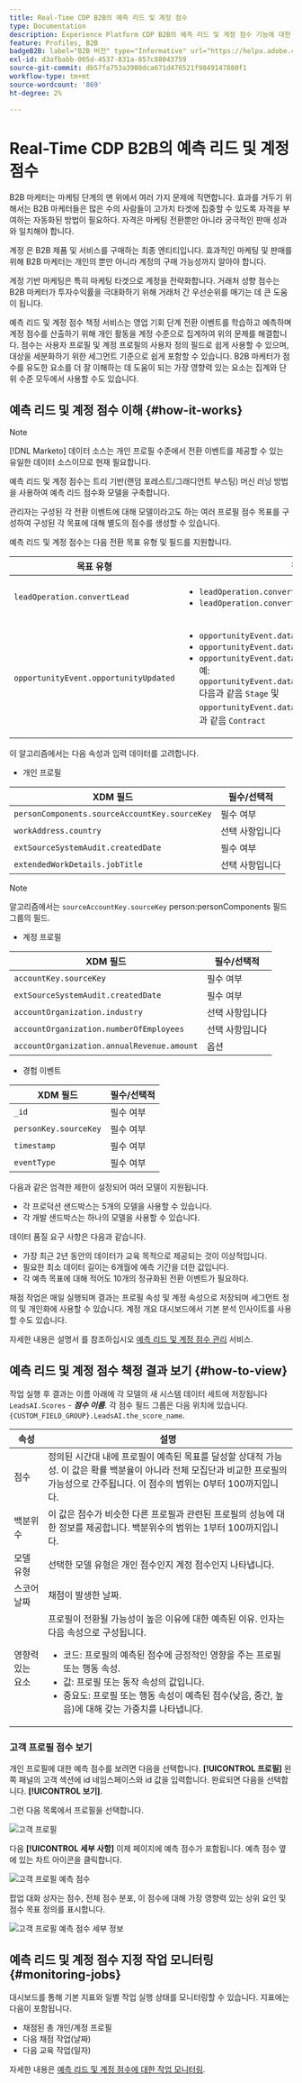 ```yaml
---
title: Real-Time CDP B2B의 예측 리드 및 계정 점수
type: Documentation
description: Experience Platform CDP B2B의 예측 리드 및 계정 점수 기능에 대한 개요와 추가 정보입니다.
feature: Profiles, B2B
badgeB2B: label="B2B 버전" type="Informative" url="https://helpx.adobe.com/legal/product-descriptions/real-time-customer-data-platform-b2b-edition-prime-and-ultimate-packages.html newtab=true"
exl-id: d3afbabb-005d-4537-831a-857c88043759
source-git-commit: db57fa753a3980dca671d476521f9849147880f1
workflow-type: tm+mt
source-wordcount: '869'
ht-degree: 2%

---
```


# Real-Time CDP B2B의 예측 리드 및 계정 점수

B2B 마케터는 마케팅 단계의 맨 위에서 여러 가지 문제에 직면합니다. 효과를 거두기 위해서는 B2B 마케터들은 많은 수의 사람들이 고가치 타겟에 집중할 수 있도록 자격을 부여하는 자동화된 방법이 필요하다. 자격은 마케팅 전환뿐만 아니라 궁극적인 판매 성과와 일치해야 합니다.

계정 은 B2B 제품 및 서비스를 구매하는 최종 엔티티입니다. 효과적인 마케팅 및 판매를 위해 B2B 마케터는 개인의 뿐만 아니라 계정의 구매 가능성까지 알아야 합니다.

계정 기반 마케팅은 특히 마케팅 타겟으로 계정을 전략화합니다. 거래처 성향 점수는 B2B 마케터가 투자수익률을 극대화하기 위해 거래처 간 우선순위를 매기는 데 큰 도움이 됩니다.

예측 리드 및 계정 점수 책정 서비스는 영업 기회 단계 전환 이벤트를 학습하고 예측하며 계정 점수를 산출하기 위해 개인 활동을 계정 수준으로 집계하여 위의 문제를 해결합니다. 점수는 사용자 프로필 및 계정 프로필의 사용자 정의 필드로 쉽게 사용할 수 있으며, 대상을 세분화하기 위한 세그먼트 기준으로 쉽게 포함할 수 있습니다. B2B 마케터가 점수를 유도한 요소를 더 잘 이해하는 데 도움이 되는 가장 영향력 있는 요소는 집계와 단위 수준 모두에서 사용할 수도 있습니다.

## 예측 리드 및 계정 점수 이해 {#how-it-works}

>[!NOTE]
>
>[!DNL Marketo] 데이터 소스는 개인 프로필 수준에서 전환 이벤트를 제공할 수 있는 유일한 데이터 소스이므로 현재 필요합니다.

예측 리드 및 계정 점수는 트리 기반(랜덤 포레스트/그래디언트 부스팅) 머신 러닝 방법을 사용하여 예측 리드 점수화 모델을 구축합니다.

관리자는 구성된 각 전환 이벤트에 대해 모델이라고도 하는 여러 프로필 점수 목표를 구성하여 구성된 각 목표에 대해 별도의 점수를 생성할 수 있습니다.

예측 리드 및 계정 점수는 다음 전환 목표 유형 및 필드를 지원합니다.

| 목표 유형 | 필드 |
| --- | --- |
| `leadOperation.convertLead` | <ul><li>`leadOperation.convertLead.convertedStatus`</li><li>`leadOperation.convertLead.assignTo`</li></ul> |
| `opportunityEvent.opportunityUpdated` | <ul><li>`opportunityEvent.dataValueChanges.attributeName`</li><li>`opportunityEvent.dataValueChanges.newValue`</li><li>`opportunityEvent.dataValueChanges.oldValue`</li>예: `opportunityEvent.dataValueChanges.attributeName` 다음과 같음 `Stage` 및 `opportunityEvent.dataValueChanges.newValue` 다음과 같음 `Contract`</ul> |

이 알고리즘에서는 다음 속성과 입력 데이터를 고려합니다.

* 개인 프로필

| XDM 필드 | 필수/선택적 |
| --- | --- |
| `personComponents.sourceAccountKey.sourceKey` | 필수 여부 |
| `workAddress.country` | 선택 사항입니다 |
| `extSourceSystemAudit.createdDate` | 필수 여부 |
| `extendedWorkDetails.jobTitle` | 선택 사항입니다 |

>[!NOTE]
> 
>알고리즘에서는 `sourceAccountKey.sourceKey` person:personComponents 필드 그룹의 필드.

* 계정 프로필

| XDM 필드 | 필수/선택적 |
| --- | --- |
| `accountKey.sourceKey` | 필수 여부 |
| `extSourceSystemAudit.createdDate` | 필수 여부 |
| `accountOrganization.industry` | 선택 사항입니다 |
| `accountOrganization.numberOfEmployees` | 선택 사항입니다 |
| `accountOrganization.annualRevenue.amount` | 옵션 |

* 경험 이벤트

| XDM 필드 | 필수/선택적 |
| --- | --- |
| `_id` | 필수 여부 |
| `personKey.sourceKey` | 필수 여부 |
| `timestamp` | 필수 여부 |
| `eventType` | 필수 여부 |

다음과 같은 엄격한 제한이 설정되어 여러 모델이 지원됩니다.

* 각 프로덕션 샌드박스는 5개의 모델을 사용할 수 있습니다.
* 각 개발 샌드박스는 하나의 모델을 사용할 수 있습니다.

데이터 품질 요구 사항은 다음과 같습니다.

* 가장 최근 2년 동안의 데이터가 교육 목적으로 제공되는 것이 이상적입니다.
* 필요한 최소 데이터 길이는 6개월에 예측 기간을 더한 값입니다.
* 각 예측 목표에 대해 적어도 10개의 정규화된 전환 이벤트가 필요하다.

채점 작업은 매일 실행되며 결과는 프로필 속성 및 계정 속성으로 저장되며 세그먼트 정의 및 개인화에 사용할 수 있습니다. 계정 개요 대시보드에서 기본 분석 인사이트를 사용할 수도 있습니다.

자세한 내용은 설명서 를 참조하십시오 [예측 리드 및 계정 점수 관리](/help/rtcdp/b2b-ai-ml-services/manage-predictive-lead-and-account-scoring.md) 서비스.

## 예측 리드 및 계정 점수 책정 결과 보기 {#how-to-view}

작업 실행 후 결과는 이름 아래에 각 모델의 새 시스템 데이터 세트에 저장됩니다 `LeadsAI.Scores` - ***점수 이름***. 각 점수 필드 그룹은 다음 위치에 있습니다. `{CUSTOM_FIELD_GROUP}.LeadsAI.the_score_name`.

| 속성 | 설명 |
| --- | --- |
| 점수 | 정의된 시간대 내에 프로필이 예측된 목표를 달성할 상대적 가능성. 이 값은 확률 백분율이 아니라 전체 모집단과 비교한 프로필의 가능성으로 간주됩니다. 이 점수의 범위는 0부터 100까지입니다. |
| 백분위수 | 이 값은 점수가 비슷한 다른 프로필과 관련된 프로필의 성능에 대한 정보를 제공합니다. 백분위수의 범위는 1부터 100까지입니다. |
| 모델 유형 | 선택한 모델 유형은 개인 점수인지 계정 점수인지 나타냅니다. |
| 스코어 날짜 | 채점이 발생한 날짜. |
| 영향력 있는 요소 | 프로필이 전환될 가능성이 높은 이유에 대한 예측된 이유. 인자는 다음 속성으로 구성됩니다.<ul><li>코드: 프로필의 예측된 점수에 긍정적인 영향을 주는 프로필 또는 행동 속성.</li><li>값: 프로필 또는 동작 속성의 값입니다.</li><li>중요도: 프로필 또는 행동 속성이 예측된 점수(낮음, 중간, 높음)에 대해 갖는 가중치를 나타냅니다.</li></ul> |

### 고객 프로필 점수 보기

개인 프로필에 대한 예측 점수를 보려면 다음을 선택합니다. **[!UICONTROL 프로필]** 왼쪽 패널의 고객 섹션에 id 네임스페이스와 id 값을 입력합니다. 완료되면 다음을 선택합니다. **[!UICONTROL 보기]**.

그런 다음 목록에서 프로필을 선택합니다.

![고객 프로필](/help/rtcdp/accounts/images/b2b-view-customer-profile.png)

다음 **[!UICONTROL 세부 사항]** 이제 페이지에 예측 점수가 포함됩니다. 예측 점수 옆에 있는 차트 아이콘을 클릭합니다.

![고객 프로필 예측 점수](/help/rtcdp/accounts/images/b2b-view-customer-profile-predictive-score.png)

팝업 대화 상자는 점수, 전체 점수 분포, 이 점수에 대해 가장 영향력 있는 상위 요인 및 점수 목표 정의를 표시합니다.

![고객 프로필 예측 점수 세부 정보](/help/rtcdp/accounts/images/b2b-view-customer-profile-predictive-score-details.png)

## 예측 리드 및 계정 점수 지정 작업 모니터링 {#monitoring-jobs}

대시보드를 통해 기본 지표와 일별 작업 실행 상태를 모니터링할 수 있습니다. 지표에는 다음이 포함됩니다.

* 채점된 총 개인/계정 프로필
* 다음 채점 작업(날짜)
* 다음 교육 작업(일자)

자세한 내용은 [예측 리드 및 계정 점수에 대한 작업 모니터링](/help/dataflows/ui/b2b/monitor-profile-enrichment.md).

